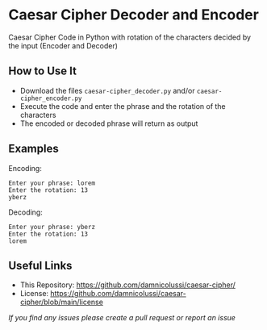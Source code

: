 # Caesar Cipher Decoder and Encoder
Caesar Cipher Code in Python with rotation of the characters decided by the input (Encoder and Decoder)

## How to Use It
* Download the files `caesar-cipher_decoder.py` and/or `caesar-cipher_encoder.py`
* Execute the code and enter the phrase and the rotation of the characters
* The encoded or decoded phrase will return as output

## Examples
Encoding:
```
Enter your phrase: lorem
Enter the rotation: 13
yberz
```

Decoding:
```
Enter your phrase: yberz
Enter the rotation: 13
lorem
```

## Useful Links
* This Repository: https://github.com/damnicolussi/caesar-cipher/
* License: https://github.com/damnicolussi/caesar-cipher/blob/main/license

*If you find any issues please create a pull request or report an issue*
